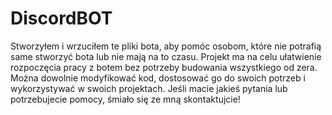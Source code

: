 # DiscordBOT
Stworzyłem i wrzuciłem te pliki bota, aby pomóc osobom, które nie potrafią same stworzyć bota lub nie mają na to czasu. Projekt ma na celu ułatwienie rozpoczęcia pracy z botem bez potrzeby budowania wszystkiego od zera. Można dowolnie modyfikować kod, dostosować go do swoich potrzeb i wykorzystywać w swoich projektach. Jeśli macie jakieś pytania lub potrzebujecie pomocy, śmiało się ze mną skontaktujcie!
